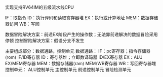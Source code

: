 实现支持RV64IM的五级流水线CPU

IF：取指令
ID：执行译码和读取寄存器堆
EX：执行或计算地址
MEM：数据存储器访问
WB：写回

数据冒险解决方案：前递EX阶段产生的操作数；无法靠前递解决的数据冒险采用停顿
控制冒险解决方案：假设分支不发生

主要组成部分：数据通路，控制单元
数据通路：
    IF：pc寄存器；指令存储器(rom)
    IF/ID寄存器
    ID：寄存器堆；立即数译码器
    ID/EX寄存器
    EX：ALU
    EX/MEM寄存器
    MEM：数据存储器(ram)
    MEM/WB寄存器
    WB：写回寄存器堆
控制单元：
    ALU控制单元
    主控制单元
    前递控制单元
    冒险检测单元